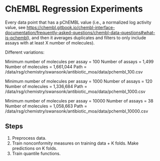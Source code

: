 # ChEMBL Regression Experiments


Every data point that has a pChEMBL value (i.e., a normalized log activity value, see https://chembl.gitbook.io/chembl-interface-documentation/frequently-asked-questions/chembl-data-questions#what-is-pchembl), and then it averages duplicates and filters to only include assays with at least X number of molecules).

Different variations:

Minimum number of molecules per assay = 100
Number of assays = 1,499
Number of molecules = 1,661,044
Path = /data/rsg/chemistry/swansonk/antibiotic_moa/data/pchembl_100.csv

Minimum number of molecules per assay = 1000
Number of assays = 120
Number of molecules = 1,336,684
Path = /data/rsg/chemistry/swansonk/antibiotic_moa/data/pchembl_1000.csv

Minimum number of molecules per assay = 10000
Number of assays = 38
Number of molecules = 1,058,663
Path = /data/rsg/chemistry/swansonk/antibiotic_moa/data/pchembl_10000.csv


## Steps

1. Preprocess data.
2. Train nonconformity measures on training data + K folds. Make predictions on K folds.
3. Train quantile functions.
